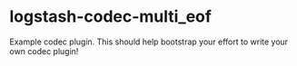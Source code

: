 # logstash-codec-multi_eof
Example codec plugin. This should help bootstrap your effort to write your own codec plugin!
